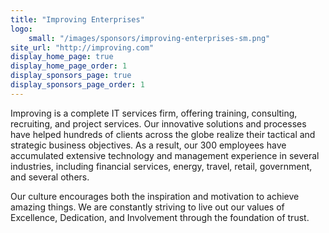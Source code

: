 ```yaml
---
title: "Improving Enterprises"
logo:
    small: "/images/sponsors/improving-enterprises-sm.png"
site_url: "http://improving.com"
display_home_page: true
display_home_page_order: 1
display_sponsors_page: true
display_sponsors_page_order: 1
---
```


Improving is a complete IT services firm, offering training, consulting, recruiting, and project 
services. Our innovative solutions and processes have helped hundreds of clients across the globe 
realize their tactical and strategic business objectives. As a result, our 300 employees have 
accumulated extensive technology and management experience in several industries, including 
financial services, energy, travel, retail, government, and several others.

Our culture encourages both the inspiration and motivation to achieve amazing things. 
We are constantly striving to live out our values of Excellence, Dedication, and Involvement 
through the foundation of trust.